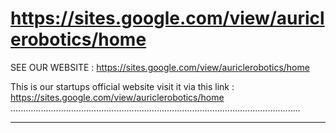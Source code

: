 # https://sites.google.com/view/auriclerobotics/home
SEE OUR WEBSITE : https://sites.google.com/view/auriclerobotics/home

This is our startups official website visit it via this link : https://sites.google.com/view/auriclerobotics/home
...................................................................................................................
___________________________________________________________________________________________________________________

